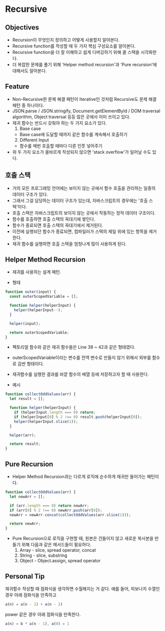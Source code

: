 # Recursive

## Objectives

- Recursion이 무엇인지 정의하고 어떻게 사용할지 알아본다.
- Recursive function를 작성할 때 두 가지 핵심 구성요소를 알아본다.
- Recursive function을 더 잘 이해하고 쉽게 디버깅하기 위해 콜 스택을 시각화한다.
- 더 복잡한 문제를 풀기 위해 'Helper method recursion'과 'Pure recursion'에 대해서도 알아본다.

## Feature

- Non-Recursive한 문제 해결 패턴이 Iterative인 것처럼 Recursive도 문제 해결 패턴 중 하나이다.
- JSON.parse / JSON.stringify, Document.getElementById / DOM traversal algorithm, Object traversal 등등 많은 곳에서 이미 쓰이고 있다.
- 재귀 함수는 반드시 갖춰야 하는 두 가지 요소가 있다.
  1. Base case
  - Base case에 도달할 때까지 같은 함수를 계속해서 호출하기
  2. Different Input
  - 함수를 매번 호출할 때마다 다른 인풋 넣어주기
- 위 두 가지 요소가 올바르게 작성되지 않으면 'stack overflow'가 일어날 수도 있다.

## 호출 스택

- 거의 모든 프로그래밍 언어에는 보이지 않는 곳에서 함수 호출을 관리하는 일종의 데이터 구조가 있다.
- 그래서 그걸 담당하는 데이터 구조가 있는데, 자바스크립트의 경우에는 '호출 스택'이다.
- 호출 스택은 자바스크립트의 보이지 않는 곳에서 작동하는 정적 데이터 구조이다.
- 함수를 호출하면 호출 스택의 꼭대기에 쌓인다.
- 함수가 종료되면 호출 스택의 꼭대기에서 제거된다.
- 이전에 실행되던 함수가 종료되면, 컴파일러가 스택의 제일 위에 있는 항목을 제거한다.
- 재귀 함수를 실행하면 호출 스택을 엄청나게 많이 사용하게 된다.

## Helper Method Recursion

- 재귀를 사용하는 설계 패턴.

- 형태

```js
function outer(input) {
  const outerScopedVariable = [];

  function helper(helperInput) {
    helper(helperInput--);
  }

  helper(input);

  return outerScopedVariable;
}
```

- 팩토리얼 함수와 같은 재귀 함수들은 Line 38 ~ 42과 같은 형태였다.
- outerScopedVariable이라는 변수를 전역 변수로 만들지 않기 위해서 외부를 함수로 감싼 형태이다.
- 재귀함수를 실행한 결과를 바깥 함수의 배열 등에 저장하고자 할 때 사용한다.

- 예시

```js
function collectOddValues(arr) {
  let result = [];

  function helper(helperInput) {
    if (helperInput.length === 0) return;
    if (helperInput[0] % 2 !== 0) result.push(helperInput[0]);
    helper(helperInput.slice(1));
  }

  helper(arr);

  return result;
}
```

## Pure Recursion

- Helper Method Recursion과는 다르게 로직에 순수하게 재귀만 들어가는 패턴이다.

```js
function collectOddValues(arr) {
  let newArr = [];

  if (arr.length === 0) return newArr;
  if (arr[0] % 2 !== 0) newArr.push(arr[0]);
  newArr = newArr.concat(collectOddValues(arr.slice(1)));

  return newArr;
}
```

- Pure Recursion으로 로직을 구현할 때, 원본은 건들이지 않고 새로운 복사본을 만들기 위해 다음과 같은 메서드들이 필요하다.
  1. Array - slice, spread operator, concat
  2. String - slice, substring
  3. Object - Object.assign, spread operator

## Personal Tip

재귀함수 작성할 때 점화식을 생각하면 수월해지는 거 같다.
예를 들어, 피보나치 수열인 경우 아래 점화식을 만족하고

```js
a(n) = a(n - 1) + a(n - 2)
```

power 같은 경우 아래 점화식을 만족한다.

```js
a(n) = b * a(n - 1), a(0) = 1
```

